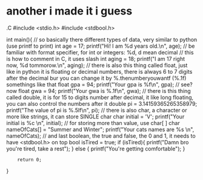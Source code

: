 # another i made it i guess
.C
#include <stdio.h>
#include <stdbool.h>

int main(){
    // so basically there different types of data, very similar to python (use printf to print)
    int age = 17;
        printf("Hi! I am %d years old.\n", age);
   // be familiar with format specifier, for int or integers: %d, d mean decimal
   // this is how to comment in C, it uses slash
    int aging = 18;
        printf("I am 17 right now, %d tommorow.\n", aging);
    // there is also this thing called float, just like in python it is floating or decimal numbers, there is always 6 to 7 digits after the decimal bur you can change it by %.thenumberyouwantf (%.1f) somethings like that
    float gpa = 94;
        printf("Your gpa is %f\n", gpa);
     // see? now
     float gwa = 94;
         printf("Your gwa is %.1f\n", gwa);
     // there is this thing called double, it is for 15 to digits number after decimal, it like long floating, you can also control the numbers after it
     double pi = 3.14159365265358979;
         printf("The value of pi is %.5lf\n", pi);
     // there is also char, a character or more like strings, it can store SINGLE char
     char initial = 'V';
         printf("Your initial is %c \n", initial);
    // for storing more than value, use char[ ]
      char nameOfCats[] = "Summer and Winter";
          printf("Your cats names are %s \n", nameOfCats);
     // and last boolean, the true and false, the 0 and 1, it needs to have <stdbool.h> on top
     bool isTired = true;
         if (isTired){
             printf("Damn bro you're tired, take a rest");
         }
         else {
             printf("You're getting comfortable");
         }
     
        return 0;
}
